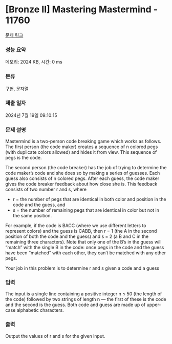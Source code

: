 # [Bronze II] Mastering Mastermind - 11760 

[문제 링크](https://www.acmicpc.net/problem/11760) 

### 성능 요약

메모리: 2024 KB, 시간: 0 ms

### 분류

구현, 문자열

### 제출 일자

2024년 7월 19일 09:10:15

### 문제 설명

<p>Mastermind is a two-person code breaking game which works as follows. The first person (the code maker) creates a sequence of n colored pegs (with duplicate colors allowed) and hides it from view. This sequence of pegs is the code.</p>

<p>The second person (the code breaker) has the job of trying to determine the code maker’s code and she does so by making a series of guesses. Each guess also consists of n colored pegs. After each guess, the code maker gives the code breaker feedback about how close she is. This feedback consists of two number r and s, where</p>

<ul>
	<li>r = the number of pegs that are identical in both color and position in the code and the guess, and</li>
	<li>s = the number of remaining pegs that are identical in color but not in the same position.</li>
</ul>

<p>For example, if the code is BACC (where we use different letters to represent colors) and the guess is CABB, then r = 1 (the A in the second position of both the code and the guess) and s = 2 (a B and C in the remaining three characters). Note that only one of the B’s in the guess will “match” with the single B in the code: once pegs in the code and the guess have been “matched” with each other, they can’t be matched with any other pegs.</p>

<p>Your job in this problem is to determine r and s given a code and a guess</p>

### 입력 

 <p>The input is a single line containing a positive integer n ≤ 50 (the length of the code) followed by two strings of length n — the first of these is the code and the second is the guess. Both code and guess are made up of upper-case alphabetic characters.</p>

### 출력 

 <p>Output the values of r and s for the given input.</p>

